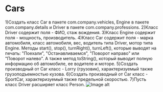 # Cars
1)Создать класс Car в пакете com.company.vehicles, Engine в пакете com.company.details и Driver в пакете com.company.professions.
2)Класс Driver содержит поля - ФИО, стаж вождения.
3)Класс Engine содержит поля - мощность, производитель.
4)Класс Car содержит поля - марка автомобиля, класс автомобиля, вес, водитель типа Driver, мотор типа Engine. Методы start(), stop(), turnRight(), turnLeft(), которые выводят на печать: "Поехали", "Останавливаемся", "Поворот направо" или "Поворот налево". А также метод toString(), который выводит полную информацию об автомобиле, ее водителе и моторе. 
5)Создать производный от Car класс  - Lorry (грузовик), характеризуемый также грузоподъемностью кузова.
6)Создать производный от Car класс - SportCar, характеризуемый также предельной скоростью.
7)Пусть класс Driver расширяет класс Person.
![Image alt](https://storage.googleapis.com/www.examclouds.com/oop/car-ierarchy.png)
